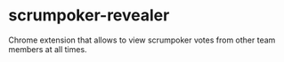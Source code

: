 # scrumpoker-revealer
Chrome extension that allows to view scrumpoker votes from other team members at all times.
